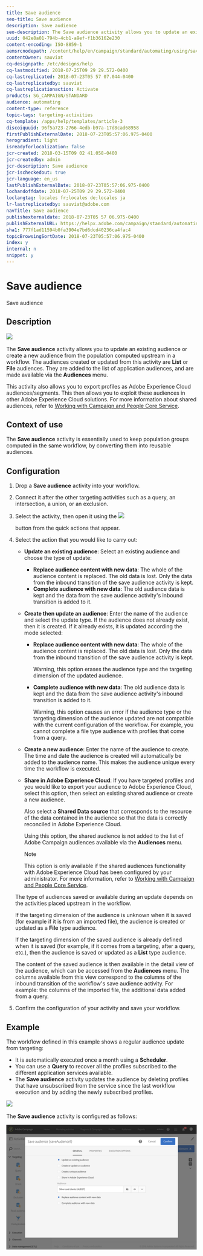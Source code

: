 ```yaml
---
title: Save audience
seo-title: Save audience
description: Save audience
seo-description: The Save audience activity allows you to update an existing audience or create a new audience from the population computed upstream in a workflow.
uuid: 042e8a01-794b-4cb1-a9ef-f1b36162e230
content-encoding: ISO-8859-1
aemsrcnodepath: /content/help/en/campaign/standard/automating/using/save-audience
contentOwner: sauviat
cq-designpath: /etc/designs/help
cq-lastmodified: 2018-07-25T09 29 29.572-0400
cq-lastreplicated: 2018-07-23T05 57 07.044-0400
cq-lastreplicatedby: sauviat
cq-lastreplicationaction: Activate
products: SG_CAMPAIGN/STANDARD
audience: automating
content-type: reference
topic-tags: targeting-activities
cq-template: /apps/help/templates/article-3
discoiquuid: 96f5a723-2766-4edb-b97a-17d8cad68958
firstPublishExternalDate: 2018-07-23T05:57:06.975-0400
herogradient: light
isreadyforlocalization: false
jcr-created: 2018-03-15T09 02 41.058-0400
jcr-createdby: admin
jcr-description: Save audience
jcr-ischeckedout: true
jcr-language: en_us
lastPublishExternalDate: 2018-07-23T05:57:06.975-0400
lochandoffdate: 2018-07-25T09 29 29.572-0400
loclangtag: locales fr;locales de;locales ja
lr-lastreplicatedby: sauviat@adobe.com
navTitle: Save audience
publishexternaldate: 2018-07-23T05 57 06.975-0400
publishExternalURL: https://helpx.adobe.com/campaign/standard/automating/using/save-audience.html
sha1: 777f1ad11594b0fa3904e7bd6dcd40236ca4fac4
topicBrowsingSortDate: 2018-07-23T05:57:06.975-0400
index: y
internal: n
snippet: y
---
```


# Save audience

Save audience

## Description

![](assets/save_audience.png)

The **Save audience** activity allows you to update an existing audience or create a new audience from the population computed upstream in a workflow. The audiences created or updated from this activity are **List** or **File** audiences. They are added to the list of application audiences, and are made available via the **Audiences** menu.

This activity also allows you to export profiles as Adobe Experience Cloud audiences/segments. This then allows you to exploit these audiences in other Adobe Experience Cloud solutions. For more information about shared audiences, refer to [Working with Campaign and People Core Service](../../integrating/using/about-campaign-audience-manager-or-people-core-service-integration.md).

## Context of use

The **Save audience** activity is essentially used to keep population groups computed in the same workflow, by converting them into reusable audiences.

## Configuration

1. Drop a **Save audience** activity into your workflow.
1. Connect it after the other targeting activities such as a query, an intersection, a union, or an exclusion.
1. Select the activity, then open it using the  ![](assets/edit_darkgrey-24px.png)

   button from the quick actions that appear.
1. Select the action that you would like to carry out:

    * **Update an existing audience**: Select an existing audience and choose the type of update:

        * **Replace audience content with new data**: The whole of the audience content is replaced. The old data is lost. Only the data from the inbound transition of the save audience activity is kept.
        * **Complete audience with new data**: The old audience data is kept and the data from the save audience activity's inbound transition is added to it.

    * **Create then update an audience**: Enter the name of the audience and select the update type. If the audience does not already exist, then it is created. If it already exists, it is updated according the mode selected:

        * **Replace audience content with new data**: The whole of the audience content is replaced. The old data is lost. Only the data from the inbound transition of the save audience activity is kept.

          Warning, this option erases the audience type and the targeting dimension of the updated audience.
        
        * **Complete audience with new data**: The old audience data is kept and the data from the save audience activity's inbound transition is added to it.

          Warning, this option causes an error if the audience type or the targeting dimension of the audience updated are not compatible with the current configuration of the workflow. For example, you cannot complete a file type audience with profiles that come from a query.

    * **Create a new audience**: Enter the name of the audience to create. The time and date the audience is created will automatically be added to the audience name. This makes the audience unique every time the workflow is executed.
    * **Share in Adobe Experience Cloud**: If you have targeted profiles and you would like to export your audience to Adobe Experience Cloud, select this option, then select an existing shared audience or create a new audience.

      Also select a **Shared Data source** that corresponds to the resource of the data contained in the audience so that the data is correctly reconciled in Adobe Experience Cloud.

      Using this option, the shared audience is not added to the list of Adobe Campaign audiences available via the **Audiences** menu.

      >[!NOTE]
      >
      >This option is only available if the shared audiences functionality with Adobe Experience Cloud has been configured by your administrator. For more information, refer to [Working with Campaign and People Core Service](../../integrating/using/about-campaign-audience-manager-or-people-core-service-integration.md).

   The type of audiences saved or available during an update depends on the activities placed upstream in the workflow.

   If the targeting dimension of the audience is unknown when it is saved (for example if it is from an imported file), the audience is created or updated as a **File** type audience.

   If the targeting dimension of the saved audience is already defined when it is saved (for example, if it comes from a targeting, after a query, etc.), then the audience is saved or updated as a **List** type audience.

   The content of the saved audience is then available in the detail view of the audience, which can be accessed from the **Audiences** menu. The columns available from this view correspond to the columns of the inbound transition of the workflow's save audience activity. For example: the columns of the imported file, the additional data added from a query.

1. Confirm the configuration of your activity and save your workflow.

## Example

The workflow defined in this example shows a regular audience update from targeting:

* It is automatically executed once a month using a **Scheduler**.
* You can use a **Query** to recover all the profiles subscribed to the different application services available.
* The **Save audience** activity updates the audience by deleting profiles that have unsubscribed from the service since the last workflow execution and by adding the newly subscribed profiles.

![](assets/save_audience_example_1.png)

The **Save audience** activity is configured as follows:

![](assets/save_audience_example_2.png)

